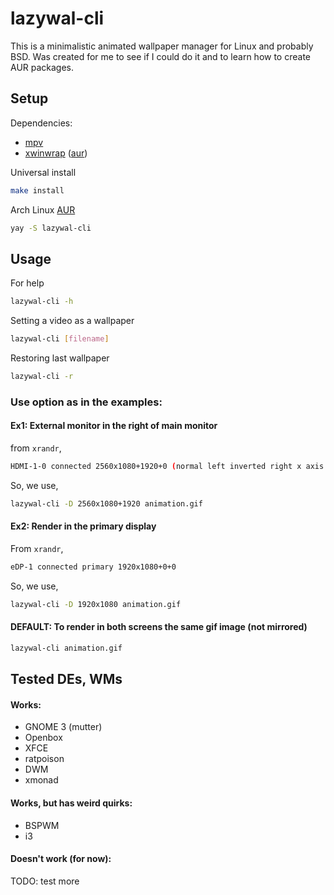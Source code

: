 # lazywal-cli

This is a minimalistic animated wallpaper manager for Linux and probably BSD. Was created for me to see if I could do it and to learn how to create AUR packages.
## Setup

Dependencies:
* [mpv](https://github.com/mpv-player/mpv)
* [xwinwrap](https://github.com/ujjwal96/xwinwrap) ([aur](https://aur.archlinux.org/packages/xwinwrap-git/))

Universal install
```bash
make install
```
Arch Linux [AUR](https://aur.archlinux.org/packages/lazywal-cli/)
```bash
yay -S lazywal-cli
```
## Usage

For help
```bash
lazywal-cli -h
```
Setting a video as a wallpaper
```bash
lazywal-cli [filename]
```
Restoring last wallpaper
```bash
lazywal-cli -r
```

### Use option as in the examples:

#### Ex1: External monitor in the right of main monitor

from `xrandr`,
```bash
HDMI-1-0 connected 2560x1080+1920+0 (normal left inverted right x axis y axis) 673mm x 284mm
```

So, we use,
```bash
lazywal-cli -D 2560x1080+1920 animation.gif
```

#### Ex2: Render in the primary display

From `xrandr`,
```bash
eDP-1 connected primary 1920x1080+0+0
```

So, we use,
```sh
lazywal-cli -D 1920x1080 animation.gif
```

#### DEFAULT: To render in both screens the same gif image (not mirrored)

```sh
lazywal-cli animation.gif
```

## Tested DEs, WMs

#### Works:
* GNOME 3 (mutter)
* Openbox
* XFCE
* ratpoison
* DWM
* xmonad
#### Works, but has weird quirks:
* BSPWM
* i3
#### Doesn't work (for now):
TODO: test more
